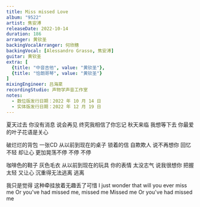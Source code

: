 ```yaml
---
title: Miss missed Love
album: "9522"
artist: 焦安溥
releaseDate: 2022-10-14
duration: 186
arranger: 黄钦圣
backingVocalArranger: 何欣穗
backingVocal: [Alessandro Grasso, 焦安溥]
guitar: 黄钦圣
extra: [
  {title: "中音吉他", value: "黄钦圣"},
  {title: "恰朗哥琴", value: "黄钦圣"}
]
mixingEngineer: 吕海棻
recordingStudio: 声物学声音工作室
notes:
  - 数位版发行日期：2022 年 10 月 14 日
  - 实体版发行日期：2022 年 12 月 19 日
---
```

夏天过去 你没有消息
说会再见
终究我相信了你忘记
秋天来临 我想等下去
你最爱的叶子花语是关心

破烂烂的背包
一张CD
从以前到现在的桌子
锁着的信
自欺欺人 说不再想你
回忆不轻
却让心 更加晃荡不停
不停
不停

咖啡色的鞋子
灰色毛衣
从以前到现在的玩具
你的表情
太没志气 说我很想你
把握太轻
又让心 沉重得无法逃离
逃离

我只是觉得
这种牵挂放着无趣丢了可惜
I just wonder that will you ever miss me
Or you've had missed me, missed me
Missed me
Or you've had missed me